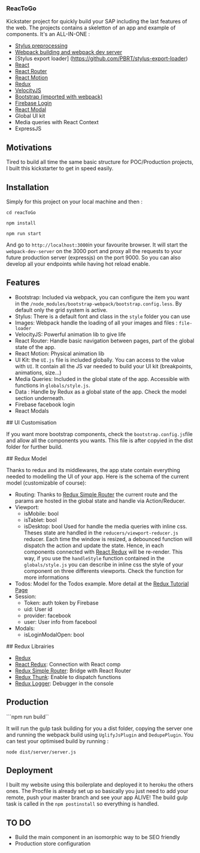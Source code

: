 ### ReacToGo

Kickstater project for quickly build your SAP including the last features of the web. The projects contains a skeletton of an app and example of components. It's an ALL-IN-ONE :
  * [Stylus preprocessing](https://learnboost.github.io/stylus/)
  * [Webpack building and webpack dev server](http://webpack.github.io/)
  * [Stylus export loader] (https://github.com/PBRT/stylus-export-loader)
  * [React](https://facebook.github.io/react/)
  * [React Router](https://github.com/rackt/react-router)
  * [React Motion](https://github.com/chenglou/react-motion)
  * [Redux](http://redux.js.org/)
  * [VelocityJS](http://julian.com/research/velocity/)
  * [Bootstrap (imported with webpack)](https://github.com/gowravshekar/bootstrap-webpack)
  * [Firebase Login](https://www.firebase.com)
  * [React Modal](https://github.com/rackt/react-modal)
  * Global UI kit
  * Media queries with React Context
  * ExpressJS

## Motivations

Tired to build all time the same basic structure for POC/Production projects, I built this kickstarter to get in speed easily.

## Installation

Simply for this project on your local machine and then : 

``` cd reacToGo ```

``` npm install ```

``` npm run start ```

And go to `http://localhost:3000`in your favourite browser. It will start the ```webpack-dev-server``` on the 3000 port and proxy all the requests to your future production server (expressjs) on the port 9000. So you can also develop all your endpoints while having hot reload enable.

## Features

  * Bootstrap: Included via webpack, you can configure the item you want in the `/node_modules/bootstrap-webpack/bootstrap.config.less`. By default only the grid system is active.
  * Stylus: There is a default font and class in the `style` folder you can use
  * Images: Webpack handle the loading of all your images and files : `file-loader` 
  * VelocityJS: Powerful animation lib to give life
  * React Router: Handle basic navigation between pages, part of the global state of the app.
  * React Motion: Physical animation lib
  * UI Kit: the `UI.js` file is included globally. You can access to the value with `UI`. It contain all the JS var needed to build your UI kit (breakpoints, animations, size...)
  * Media Queries: Included in the global state of the app. Accessible with functions in ```globals/style.js```.
  * Data : Handle by Redux as a global state of the app. Check the model section underneath.
  * Firebase facebook login
  * React Modals

## UI Customisation

If you want more bootstrap components, check the ```bootstrap.config.js```file and allow all the components you wants. This file is after copyied in the dist folder for further build.

## Redux Model

Thanks to redux and its middlewares, the app state contain everything needed to modelling the UI of your app. Here is the schema of the current model (customizable of course):
  * Routing: Thanks to [Redux Simple Router](https://github.com/rackt/redux-simple-router) the current route and the params are hosted in the global state and handle via Action/Reducer.
  * Viewport:
    * isMobile: bool
    * isTablet: bool
    * isDesktop: bool
    Used for handle the media queries with inline css. Theses state are handled in the ```reducers/viewport-reducer.js``` reducer. Each time the window is resized, a debounced function will dispatch the action and update the state. Hence, in each components connected with [React Redux](https://github.com/rackt/react-redux) will be re-render. This way, if you use the ```handleStyle``` function contained in the ```globals/style.js``` you can describe in inline css the style of your component on three differents viewports. Check the function for more informations
  * Todos: Model for the Todos example. More detail at the [Redux Tutorial Page](http://redux.js.org/docs/basics/index.html)
  * Session: 
    * Token: auth token by Firebase
    * uid: User id
    * provider: facebook
    * user: User info from facebool
  * Modals:
    * isLoginModalOpen: bool

## Redux Librairies

  * [Redux](http://redux.js.org/)
  * [React Redux](https://github.com/rackt/react-redux): Connection with React comp
  * [Redux Simple Router](https://github.com/rackt/redux-simple-router): Bridge with React Router
  * [Redux Thunk](https://github.com/gaearon/redux-thunk): Enable to dispatch functions
  * [Redux Logger](https://github.com/fcomb/redux-logger): Debugger in the console

## Production

```npm run build``

It will run the gulp task building for you a dist folder, copying the server one and running the webpack build using ```UglifyJsPlugin``` and ```DedupePlugin```. You can test your optimised build by running :

```node dist/server/server.js```


## Deployment

I built my website using this boilerplate and deployed it to heroku the others ones. The Procfile is already set up so basically you just need to add your remote, push your master branch and see your app ALIVE!
The build gulp task is called in the ```npm postinstall``` so everything is handled.

## TO DO

  * Build the main component in an isomorphic way to be SEO friendly
  * Production store configuration

